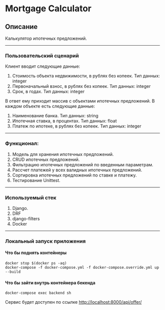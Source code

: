 # Mortgage Calculator

## Описание

Калькулятор ипотечных предложений.

----

### Пользовательский сценарий
Клиент вводит следующие данные:
1. Стоимость объекта недвижимости, в рублях без копеек. Тип данных: integer
2. Первоначальный взнос, в рублях без копеек. Тип данных: integer
3. Срок, в годах. Тип данных: integer

В ответ ему приходит массив с объектами ипотечных предложений. В каждом объекте есть следующие данные:
1. Наименование банка. Тип данных: string
2. Ипотечная ставка, в процентах. Тип данных: float
3. Платеж по ипотеке, в рублях без копеек.  Тип данных: integer

----

### Функционал: 
1. Модель для хранения ипотечных предложений.
2. CRUD ипотечных предложений.
3. Фильтрацию ипотечных предложений по введенным параметрам.
4. Рассчет платежей у всех валидных ипотечных предложений.
5. Сортировка ипотечных предложений по ставке и платежу.
6. Тестирование Unittest.

----

### Используемый стек
1) Django.
2) DRF
3) django-filters
4) Docker

----
### Локальный запуск приложения
#### Что бы поднять контейнеры
```shell
docker stop $(docker ps -aq)
docker-compose -f docker-compose.yml -f docker-compose.override.yml up --build
```
#### Что бы зайти внутрь контейнера бекенда
```shell
docker-compose exec backend sh
```
Сервис будет доступен по ссылке [http://localhost:8000/api/offer/](http://localhost:8000/api/offer/)
